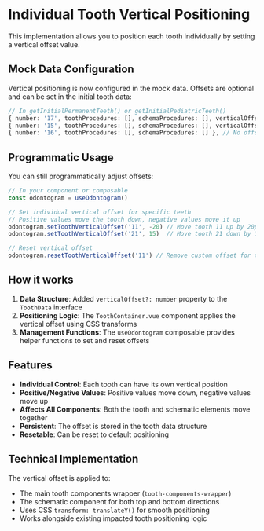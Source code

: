 # Individual Tooth Vertical Positioning

This implementation allows you to position each tooth individually by setting a vertical offset value.

## Mock Data Configuration

Vertical positioning is now configured in the mock data. Offsets are optional and can be set in the initial tooth data:

```typescript
// In getInitialPermanentTeeth() or getInitialPediatricTeeth()
{ number: '17', toothProcedures: [], schemaProcedures: [], verticalOffset: -10 }, // Move up 10px
{ number: '15', toothProcedures: [], schemaProcedures: [], verticalOffset: 15 },  // Move down 15px  
{ number: '16', toothProcedures: [], schemaProcedures: [] }, // No offset (default position)
```

## Programmatic Usage

You can still programmatically adjust offsets:

```typescript
// In your component or composable
const odontogram = useOdontogram()

// Set individual vertical offset for specific teeth
// Positive values move the tooth down, negative values move it up
odontogram.setToothVerticalOffset('11', -20) // Move tooth 11 up by 20px
odontogram.setToothVerticalOffset('21', 15)  // Move tooth 21 down by 15px

// Reset vertical offset
odontogram.resetToothVerticalOffset('11') // Remove custom offset for tooth 11
```

## How it works

1. **Data Structure**: Added `verticalOffset?: number` property to the `ToothData` interface
2. **Positioning Logic**: The `ToothContainer.vue` component applies the vertical offset using CSS transforms
3. **Management Functions**: The `useOdontogram` composable provides helper functions to set and reset offsets

## Features

- **Individual Control**: Each tooth can have its own vertical position
- **Positive/Negative Values**: Positive values move down, negative values move up
- **Affects All Components**: Both the tooth and schematic elements move together
- **Persistent**: The offset is stored in the tooth data structure
- **Resetable**: Can be reset to default positioning

## Technical Implementation

The vertical offset is applied to:
- The main tooth components wrapper (`tooth-components-wrapper`)
- The schematic component for both top and bottom directions
- Uses CSS `transform: translateY()` for smooth positioning
- Works alongside existing impacted tooth positioning logic